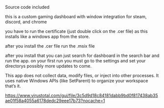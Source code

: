 Source code included

this is a custom gaming dashboard with window integration for steam, discord, and chrome

you have to run the certificate (just double click on the .cer file) as this installs like a windows app from the store. 

after you install the .cer file run the .msix file

after you install that you can just search for dashboard in the search bar and run the app. 
on your first run you must go to the settings and set your directorys
possibly more updates to come. 

This app does not collect data, modify files, or inject into other processes.
It uses native Windows APIs (like SetParent) to organize your workspace that’s it.



https://www.virustotal.com/gui/file/3c5d9d18c84181dabb9bd0f817438ab35ae01f58a4055a6178dedc29eee17b73?nocache=1
